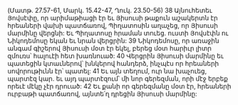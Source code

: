 (Մատթ. 27.57-61, Մարկ. 15.42-47, Ղուկ. 23.50-56)
38 Այնուհետեւ Յովսէփը, որ արիմաթիացի էր եւ Յիսուսի թաքուն աշակերտն էր հրեաների վախի պատճառով, Պիղատոսին աղաչեց, որ Յիսուսի մարմինը վերցնի: Եւ Պիղատոսը հրաման տուեց. ուստի Յովսէփն ու Նիկոդեմոսը եկան եւ նրան վերցրին: 39 Նիկոդեմոսը, որ առաջին անգամ գիշերով Յիսուսի մօտ էր եկել, բերեց մօտ հարիւր լիտր զմուռս՝ հալուէի հետ խառնուած: 40 Վերցրին Յիսուսի մարմինը եւ պատեցին կտաւներով՝ խնկերով հանդերձ, ինչպէս որ հրեաների սովորութիւնն էր՝ պատել: 41 Եւ այն տեղում, ուր նա խաչուեց, պարտէզ կար. եւ այդ պարտէզում՝ մի նոր գերեզման, որի մէջ երբեք որեւէ մէկը չէր դրուած: 42 Եւ քանի որ գերեզմանը մօտ էր, հրեաների ուրբաթի պատճառով, այնտե՛ղ դրեցին Յիսուսի մարմինը:
